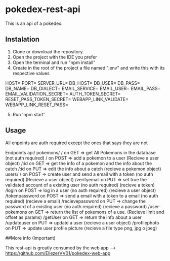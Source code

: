 # pokedex-rest-api
This is an api of a pokedex. 


## Instalation 

1. Clone or download the repository. 
2. Open the project with the IDE you prefer
3. Open the terminal and run "npm install"
4. Create in the root of the project a file named ".env" and write this with its respective values

HOST=
PORT=
SERVER_URL=
DB_HOST=
DB_USER=
DB_PASS=
DB_NAME=
DB_DIALECT=
EMAIL_SERVICE=
EMAIL_USER=
EMAIL_PASS=
EMAIL_VALIDATION_SECRET=
AUTH_TOKEN_SECRET=
RESET_PASS_TOKEN_SECRET=
WEBAPP_LINK_VALIDATE=
WEBAPP_LINK_RESET_PASS=

5. Run 'npm start' 

## Usage 

All enpoints are auth required except the ones that says they are not

Endpoints 
api/ 
   pokemons/
           / on GET => get All Pokemons in the database (not auth required)
           / on POST => add a pokemon to a user  (Recieve a user object)
           /:id on GET => get the info of a pokemon and the info about the catch 
           /:id on PUT => edit the info about a catch (recieve a pokemon object)
      users/
           / on POST => create  user and send a email with a token (no auth required) (Recieve a user object)
           /verifyemail on PUT => set true the validated account of a existing user (no auth required) (recieve a token)
           /login on POST => log in a user (no auth required) (recieve a user object)
           /tokenpassword on POST => send a email with a token to a email (no auth required) (recieve a email)
           /recievepassword on PUT => change the password of a existing user (no auth required) (recieve a password)
           /user-pokemons on GET => return the list of pokemons of a use. (Recieve limit and offset as params)
           /getUser on GET => return the info about a user 
           /updateuser on PUT => update a user (recieve a user object)
           /profilephoto on PUT => update user profile picture (recieve a file type png, jpg o jpeg)
 
 ##More info (Important)
 
 This rest-api is greatly consumed by the web app --> https://github.com/EliezerVV01/pokedex-web-app
           
         

